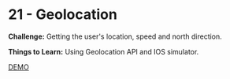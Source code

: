# 21 - Geolocation

**Challenge:** Getting the user's location, speed and north direction.

**Things to Learn:** Using Geolocation API and IOS simulator.

[DEMO](https://voloshin-sergei.github.io/30DaysOfJavaScript/21_day%20Geolocation/)
